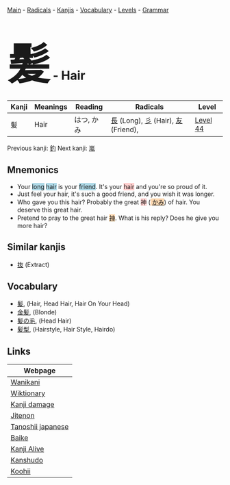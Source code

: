 <style> bigfont {font-size: 100px}</style>
[Main](../index.md) -
[Radicals](../radicals.md) -
[Kanjis](../kanjis.md) -
[Vocabulary](../vocabulary.md) -
[Levels](../levels.md) -
[Grammar](../grammar.md)
# <bigfont> 髪</bigfont> - Hair 

| Kanji | Meanings | Reading | Radicals | Level |
| --- | --- | --- | --- | --- |
| 髪 | Hair | はつ, かみ | [長](../radicals/長.md) (Long), [彡](../radicals/彡.md) (Hair), [友](../radicals/友.md) (Friend),  | [Level 44](../levels/wk_level44.md) |

Previous kanji: [釣](釣.md) Next kanji: [嵐](嵐.md) 

## Mnemonics
 * Your <span style="background-color:#ADD8E6"> long</span> <span style="background-color:#ADD8E6"> hair</span> is your <span style="background-color:#ADD8E6"> friend</span>. It's your <span style="background-color:#ffcccb"> hair</span> and you're so proud of it.
* Just feel your hair, it's such a good friend, and you wish it was longer.
* Who gave you this hair? Probably the great <span style="background-color:#ffcccb"> 神</span> (<span style="background-color:#fed8b1"> [かみ](https://jisho.org/search/かみ)</span>) of hair. You deserve this great hair.
* Pretend to pray to the great hair <span style="background-color:#fed8b1"> [神](https://jisho.org/search/神)</span>. What is his reply? Does he give you more hair?


## Similar kanjis
 * [抜](抜.md) (Extract)


## Vocabulary
 * [髪](../vocabulary/髪.md), (Hair, Head Hair, Hair On Your Head)
* [金髪](../vocabulary/髪.md), (Blonde)
* [髪の毛](../vocabulary/髪.md), (Head Hair)
* [髪型](../vocabulary/髪.md), (Hairstyle, Hair Style, Hairdo)



## Links 

| Webpage |
| --- |
| [Wanikani          ](https://www.wanikani.com/kanji/髪) |
| [Wiktionary        ](https://en.wiktionary.org/wiki/髪) |
| [Kanji damage      ](http://www.kanjidamage.com/kanji/search?utf8=✓&q=髪) |
| [Jitenon           ](https://jitenon.com/kanji/髪) |
| [Tanoshii japanese ](https://www.tanoshiijapanese.com/dictionary/kanji.cfm?k=髪) |
| [Baike             ](https://baike.baidu.com/item/髪) |
| [Kanji Alive       ](https://app.kanjialive.com/髪) |
| [Kanshudo          ](https://www.kanshudo.com/searchmn?q=髪) |
| [Koohii            ](https://kanji.koohii.com/study/kanji/髪) |
